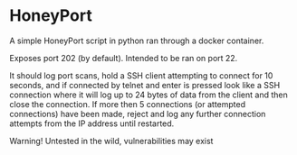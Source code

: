 # HoneyPort
A simple HoneyPort script in python ran through a docker container.

Exposes port 202 (by default). Intended to be ran on port 22.

It should log port scans, hold a SSH client attempting to connect for 10 seconds, and if connected by telnet and enter is pressed look like a SSH connection where it will log up to 24 bytes of data from the client and then close the connection.  If more then 5 connections (or attempted connections) have been made, reject and log any further connection attempts from the IP address until restarted.

Warning! Untested in the wild, 
vulnerabilities may exist
